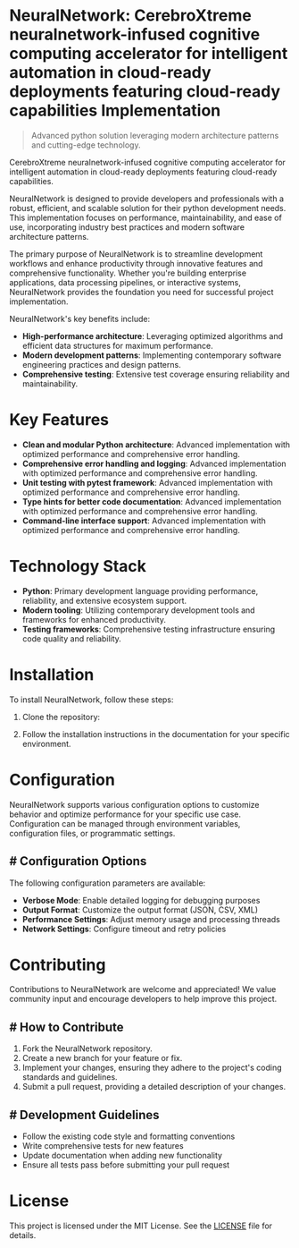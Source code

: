 <!-- fallback_NeuralNetwork_20250810115304_73274 -->

# NeuralNetwork: CerebroXtreme neuralnetwork-infused cognitive computing accelerator for intelligent automation in cloud-ready deployments featuring cloud-ready capabilities Implementation
> Advanced python solution leveraging modern architecture patterns and cutting-edge technology.

CerebroXtreme neuralnetwork-infused cognitive computing accelerator for intelligent automation in cloud-ready deployments featuring cloud-ready capabilities.

NeuralNetwork is designed to provide developers and professionals with a robust, efficient, and scalable solution for their python development needs. This implementation focuses on performance, maintainability, and ease of use, incorporating industry best practices and modern software architecture patterns.

The primary purpose of NeuralNetwork is to streamline development workflows and enhance productivity through innovative features and comprehensive functionality. Whether you're building enterprise applications, data processing pipelines, or interactive systems, NeuralNetwork provides the foundation you need for successful project implementation.

NeuralNetwork's key benefits include:

* **High-performance architecture**: Leveraging optimized algorithms and efficient data structures for maximum performance.
* **Modern development patterns**: Implementing contemporary software engineering practices and design patterns.
* **Comprehensive testing**: Extensive test coverage ensuring reliability and maintainability.

# Key Features

* **Clean and modular Python architecture**: Advanced implementation with optimized performance and comprehensive error handling.
* **Comprehensive error handling and logging**: Advanced implementation with optimized performance and comprehensive error handling.
* **Unit testing with pytest framework**: Advanced implementation with optimized performance and comprehensive error handling.
* **Type hints for better code documentation**: Advanced implementation with optimized performance and comprehensive error handling.
* **Command-line interface support**: Advanced implementation with optimized performance and comprehensive error handling.

# Technology Stack

* **Python**: Primary development language providing performance, reliability, and extensive ecosystem support.
* **Modern tooling**: Utilizing contemporary development tools and frameworks for enhanced productivity.
* **Testing frameworks**: Comprehensive testing infrastructure ensuring code quality and reliability.

# Installation

To install NeuralNetwork, follow these steps:

1. Clone the repository:


2. Follow the installation instructions in the documentation for your specific environment.

# Configuration

NeuralNetwork supports various configuration options to customize behavior and optimize performance for your specific use case. Configuration can be managed through environment variables, configuration files, or programmatic settings.

## # Configuration Options

The following configuration parameters are available:

* **Verbose Mode**: Enable detailed logging for debugging purposes
* **Output Format**: Customize the output format (JSON, CSV, XML)
* **Performance Settings**: Adjust memory usage and processing threads
* **Network Settings**: Configure timeout and retry policies

# Contributing

Contributions to NeuralNetwork are welcome and appreciated! We value community input and encourage developers to help improve this project.

## # How to Contribute

1. Fork the NeuralNetwork repository.
2. Create a new branch for your feature or fix.
3. Implement your changes, ensuring they adhere to the project's coding standards and guidelines.
4. Submit a pull request, providing a detailed description of your changes.

## # Development Guidelines

* Follow the existing code style and formatting conventions
* Write comprehensive tests for new features
* Update documentation when adding new functionality
* Ensure all tests pass before submitting your pull request

# License

This project is licensed under the MIT License. See the [LICENSE](https://github.com/laurindoisaac/NeuralNetwork/blob/main/LICENSE) file for details.
